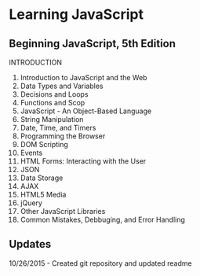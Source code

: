 # Learning JavaScript

## Beginning JavaScript, 5th Edition

INTRODUCTION
1. Introduction to JavaScript and the Web
2. Data Types and Variables
3. Decisions and Loops
4. Functions and Scop
5. JavaScript - An Object-Based Language
6. String Manipulation
7. Date, Time, and Timers
8. Programming the Browser
9. DOM Scripting
10. Events
11. HTML Forms: Interacting with the User
12. JSON
13. Data Storage
14. AJAX
15. HTML5 Media
16. jQuery
17. Other JavaScript Libraries
18. Common Mistakes, Debbuging, and Error Handling

## Updates
10/26/2015 - Created git repository and updated readme
